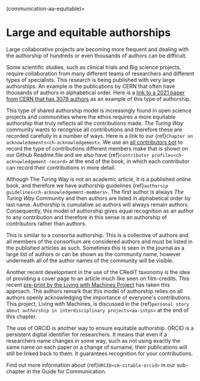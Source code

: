 (communication-aa-equitable)=
# Large and equitable authorships 

Large collaborative projects are becoming more frequent and dealing with the authorship of hundreds or even thousands of authors can be difficult. 

Some scientific studies, such as clinical trials and Big science projects, require collaboration from many different teams of researchers and different types of specialists. 
This research is being published with very large authorships. 
An example is the publications by CERN that often have thousands of authors in alphabetical order. 
Here is a [link to a 2021 paper from CERN that has 3078 authors](http://cds.cern.ch/record/2753518#) as an example of this type of authorship.    

This type of shared authorship model is increasingly found in open science projects and communities where the ethos requires a more equitable authorship that truly reflects all the contributions made. 
*The Turing Way* community wants to recognise all contributions and therefore these are recorded carefully in a number of ways. Here is a link to our {ref}`Chapter on acknowledements<ch-acknowledgement>`.
We use an [all contributors bot](https://allcontributors.org/) to record the type of contributions different members make that is shown on our Github Readme.file and we also have {ref}`contributor profiles<ch-acknowledgement-record>` at the end of the book, in which each contributor can record their contributions in more detail.  

Although The Turing Way is not an academic article, it is a published online book, and therefore we have authorship guidelines {ref}`authorsip guidelines<ch-acknowledgement-members>`. 
The first author is always *The Turing Way* Community and then authors are listed in alphabetical order by last name. 
Authorship is cumulative so authors will always remain authors. 
Consequently, this model of authorship gives equal recognition as an author to any contribution and therefore in this sense is an authorship of contributors rather than authors.

This is similar to a consortia authorship. 
This is a collective of authors and all members of the consortium are considered authors and must be listed in the published articles as such. Sometimes this is seen in the journal as a large list of authors or can be shown as the community name, however underneath all of the author names of the community will be visible.

Another recent development in the use of the CRediT taxonomy is the idea of providing a cover page to an article much like seen on film-credits. This recent [pre-print by the Living with Machines Project](https://livingwithmachines.ac.uk/highlighting-authors-contributions-and-interdisciplinary-collaborations-in-living-with-machines/) has taken this approach. 
The authors remark that this model of authorship relies on all authors openly acknowledging the importance of everyone's contributions.
This project, Living with Machines, is discussed in the {ref}`personal story about authorship in interdisciplinary projects<aa-intps>` at the end of this chapter.

The use of ORCID is another way to ensure equitable authorship. ORCID is a persistent digital identifier for researchers. 
It means that even if a researchers name changes in some way, such as not using exactly the same name on each paper or a change of surname, their publications will still be linked back to them. 
It guarantees recognition for your contributions. 

Find out more information about {ref}`ORCID<cm-citable-orcid>` in our sub-chapter in the Guide for Communication. 
